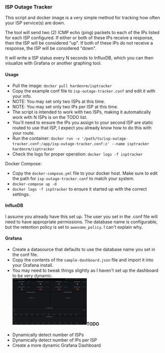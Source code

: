 ### ISP Outage Tracker 
This script and docker image is a very simple method for tracking how often your ISP service(s) are down.

The tool will send two (2) ICMP echo (ping) packets to each of the IPs listed for each ISP configured.
If either or both of these IPs receive a response, then the ISP will be considered "up".
If both of these IPs do not receive a response, the ISP will be considered "down".

It will write a ISP status every N seconds to InfluxDB, which you can then visualize with Grafana or another graphing tool.


#### Usage

- Pull the image: `docker pull hardenrm/isptracker`
- Copy the example conf file to `isp-outage-tracker.conf` and edit it with your info.
- NOTE: You may set only two ISPs at this time.  
- NOTE: You may set only two IPs per ISP at this time.  
- The script is intended to work with two ISPs, making it automatically work with N ISPs is on the TODO list.
- You'll need to ensure the IPs you assign to your second ISP are static routed to use that ISP, I expect you already know how to do this with your route.  
- Run the container: `docker run -v '/path/to/isp-outage-tracker.conf:/app/isp-outage-tracker.conf:z' --name isptracker hardenrm/isptracker`
- Check the logs for proper operation: `docker logs -f isptracker`

Docker Compose:
- Copy the `docker-compose.yml` file to your docker host. Make sure to edit the path for `isp-outage-tracker.conf` to match your system.
- `docker-compose up -d`
- `docker logs -f isptracker` to ensure it started up with the correct settings.

#### InfluxDB
I assume you already have this set up. The user you set in the .conf file will need to have appropriate permissions.
The database name is configurable, but the retention policy is set to `awesome_policy`. I can't explain why.

#### Grafana
- Create a datasource that defaults to use the database name you set in the conf file.
- Copy the contents of the `sample-dashboard.json` file and import it into your Grafana install.
- You may need to tweak things slightly as I haven't set up the dashboard to be very dynamic.
\
&nbsp;
<a href="https://github.com/ancker010/isptracker/raw/main/assets/isptracker-sample-screenshot.png"><img src="https://github.com/ancker010/isptracker/raw/main/assets/isptracker-sample-screenshot.png" align="left" height="150"></a>
\
&nbsp;
  \
&nbsp;
  \
&nbsp;
  \
&nbsp;
  \
&nbsp;
  \
&nbsp;
#### TODO
- Dynamically detect number of ISPs
- Dynamically detect number of IPs per ISP
- Create a more dynamic Grafana Dashboard